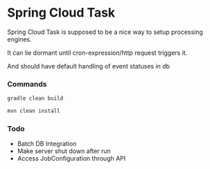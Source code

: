 # Spring Cloud Task

Spring Cloud Task is supposed to be a nice way to setup processing engines.

It can lie dormant until cron-expression/http request triggers it.

And should have default handling of event statuses in db



### Commands 
```bash
gradle clean build

mvn clean install
```

### Todo

* Batch DB Integration
* Make server shut down after run
* Access JobConfiguration through API